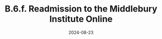 ---
slug: /pages/vi-policies-for-middlebury-institute-online/vi-b-academic-policies/b-6-unavailability/b-6-f-readmission-to-institute-online
title: B.6.f. Readmission to the Middlebury Institute Online
date: 2024-08-23
---